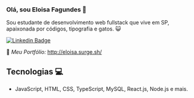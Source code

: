 ### Olá, sou Eloisa Fagundes 👋

Sou estudante de desenvolvimento web fullstack que vive em SP, apaixonada por códigos, tipografia e gatos.  :smiley_cat:

[![Linkedin Badge](https://img.shields.io/badge/-LinkedIn-blue?style=flat-square&logo=Linkedin&logoColor=white&link=https://www.linkedin.com/in/rosanarezende/)](https://www.linkedin.com/in/eloisa-fernanda-nunes-fagundes-1b72bbb1/)

:triangular_flag_on_post:	_Meu Portfólio:_ http://eloisa.surge.sh/


## Tecnologias :computer:

-  JavaScript, HTML, CSS, TypeScript, MySQL, React.js, Node.js e mais.

